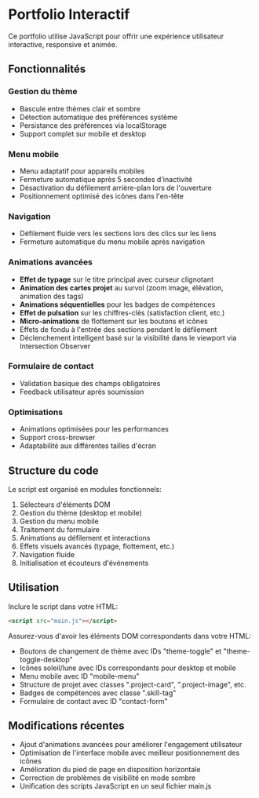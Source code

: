 # Portfolio Interactif

Ce portfolio utilise JavaScript pour offrir une expérience utilisateur interactive, responsive et animée.

## Fonctionnalités

### Gestion du thème

- Bascule entre thèmes clair et sombre
- Détection automatique des préférences système
- Persistance des préférences via localStorage
- Support complet sur mobile et desktop

### Menu mobile

- Menu adaptatif pour appareils mobiles
- Fermeture automatique après 5 secondes d'inactivité
- Désactivation du défilement arrière-plan lors de l'ouverture
- Positionnement optimisé des icônes dans l'en-tête

### Navigation

- Défilement fluide vers les sections lors des clics sur les liens
- Fermeture automatique du menu mobile après navigation

### Animations avancées

- **Effet de typage** sur le titre principal avec curseur clignotant
- **Animation des cartes projet** au survol (zoom image, élévation, animation des tags)
- **Animations séquentielles** pour les badges de compétences
- **Effet de pulsation** sur les chiffres-clés (satisfaction client, etc.)
- **Micro-animations** de flottement sur les boutons et icônes
- Effets de fondu à l'entrée des sections pendant le défilement
- Déclenchement intelligent basé sur la visibilité dans le viewport via Intersection Observer

### Formulaire de contact

- Validation basique des champs obligatoires
- Feedback utilisateur après soumission

### Optimisations

- Animations optimisées pour les performances
- Support cross-browser
- Adaptabilité aux différentes tailles d'écran

## Structure du code

Le script est organisé en modules fonctionnels:

1. Sélecteurs d'éléments DOM
2. Gestion du thème (desktop et mobile)
3. Gestion du menu mobile
4. Traitement du formulaire
5. Animations au défilement et interactions
6. Effets visuels avancés (typage, flottement, etc.)
7. Navigation fluide
8. Initialisation et écouteurs d'événements

## Utilisation

Inclure le script dans votre HTML:

```html
<script src="main.js"></script>
```

Assurez-vous d'avoir les éléments DOM correspondants dans votre HTML:

- Boutons de changement de thème avec IDs "theme-toggle" et "theme-toggle-desktop"
- Icônes soleil/lune avec IDs correspondants pour desktop et mobile
- Menu mobile avec ID "mobile-menu"
- Structure de projet avec classes ".project-card", ".project-image", etc.
- Badges de compétences avec classe ".skill-tag"
- Formulaire de contact avec ID "contact-form"

## Modifications récentes

- Ajout d'animations avancées pour améliorer l'engagement utilisateur
- Optimisation de l'interface mobile avec meilleur positionnement des icônes
- Amélioration du pied de page en disposition horizontale
- Correction de problèmes de visibilité en mode sombre
- Unification des scripts JavaScript en un seul fichier main.js
